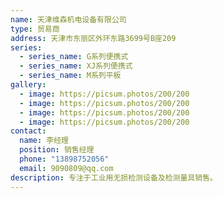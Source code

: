 ```yaml
---
name: 天津维森机电设备有限公司
type: 贸易商
address: 天津市东丽区外环东路3699号B座209
series:
  - series_name: G系列便携式
  - series_name: XJ系列便携式
  - series_name: M系列平板
gallery:
  - image: https://picsum.photos/200/200
  - image: https://picsum.photos/200/200
  - image: https://picsum.photos/200/200
  - image: https://picsum.photos/200/200
contact:
  name: 李经理
  position: 销售经理
  phone: "13898752056"
  email: 9090809@qq.com
description: 专注于工业用无损检测设备及检测量具销售。
---
```

